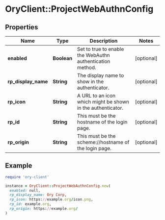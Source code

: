 # OryClient::ProjectWebAuthnConfig

## Properties

| Name | Type | Description | Notes |
| ---- | ---- | ----------- | ----- |
| **enabled** | **Boolean** | Set to true to enable the WebAuthn authentication method. | [optional] |
| **rp_display_name** | **String** | The display name to show in the authenticator. | [optional] |
| **rp_icon** | **String** | A URL to an icon which might be shown in the authenticator. | [optional] |
| **rp_id** | **String** | This must be the hostname of the login page. | [optional] |
| **rp_origin** | **String** | This must be the scheme://hostname of the login page. | [optional] |

## Example

```ruby
require 'ory-client'

instance = OryClient::ProjectWebAuthnConfig.new(
  enabled: null,
  rp_display_name: Ory Corp,
  rp_icon: https://example.org/icon.png,
  rp_id: example.org,
  rp_origin: https://example.org/
)
```

